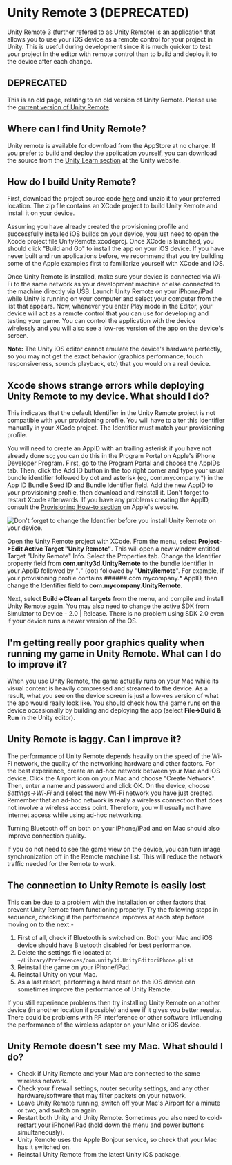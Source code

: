 Unity Remote 3 (DEPRECATED)
===========================

Unity Remote 3 (further refered to as Unity Remote) is an application that allows you to use your iOS device as a remote control for your project in Unity. This is useful during development since it is much quicker to test your project in the editor with remote control than to build and deploy it to the device after each change.

DEPRECATED
----------

This is an old page, relating to an old version of Unity Remote. Please use the [current version of Unity Remote](UnityRemote5).

Where can I find Unity Remote?
------------------------------

Unity remote is available for download from the AppStore at no charge. If you prefer to build and deploy the application yourself, you can download the source from the [Unity Learn section](http://unity3d.com/learn/resources/downloads) at the Unity website.

How do I build Unity Remote?
----------------------------


First, download the project source code [here](http://download.unity3d.com/unity/download/resources/UnityRemoteSource_3_5_x.zip) and unzip it to your preferred location. The zip file contains an XCode project to build Unity Remote and install it on your device. 

Assuming you have already created the provisioning profile and successfully installed iOS builds on your device, you just need to open the Xcode project file UnityRemote.xcodeproj. Once XCode is launched, you should click "Build and Go" to install the app on your iOS device. If you have never built and run applications before, we recommend that you try building some of the Apple examples first to familiarize yourself with XCode and iOS.

Once Unity Remote is installed, make sure your device is connected via Wi-Fi to the same network as your development machine or else connected to the machine directly via USB. Launch Unity Remote on your iPhone/iPad while Unity is running on your computer and select your computer from the list that appears. Now, whenever you enter Play mode in the Editor, your device will act as a remote control that you can use for developing and testing your game. You can control the application with the device wirelessly and you will also see a low-res version of the app on the device's screen.

**Note:** The Unity iOS editor cannot emulate the device's hardware perfectly, so you may not get the exact behavior (graphics performance, touch responsiveness, sounds playback, etc) that you would on a real device.

Xcode shows strange errors while deploying Unity Remote to my device. What should I do?
---------------------------------------------------------------------------------------

This indicates that the default Identifier in the Unity Remote project is not compatible with your provisioning profile. You will have to alter this Identifier manually in your XCode project. The Identifier must match your provisioning profile.

You will need to create an AppID with an trailing asterisk if you have not already done so; you can do this in the Program Portal on Apple's iPhone Developer Program. First, go to the Program Portal and choose the AppIDs tab. Then, click the Add ID button in the top right corner and type your usual bundle identifier followed by dot and asterisk (eg, com.mycompany.*) in the App ID Bundle Seed ID and Bundle Identifier field. Add the new AppID to your provisioning profile, then download and reinstall it. Don't forget to restart Xcode afterwards. If you have any problems creating the AppID, consult the [Provisioning How-to section](http://developer.apple.com/iphone/manage/provisioningprofiles/howto.action) on Apple's website.


![Don't forget to change the Identifier before you install Unity Remote on your device.](../uploads/Main/target_unity_remote_info.png) 

Open the Unity Remote project with XCode. From the menu, select __Project-&gt;Edit Active Target "Unity Remote"__. This will open a new window entitled Target "Unity Remote" Info. Select the Properties tab. Change the Identifier property field from **com.unity3d.UnityRemote** to the bundle identifier in your AppID followed by "**.**" (dot) followed by "**UnityRemote**". For example, if your provisioning profile contains ######.com.mycompany.* AppID, then change the Identifier field to **com.mycompany.UnityRemote**. 

Next, select __Build-&gt;Clean all targets__ from the menu, and compile and install Unity Remote again. You may also need to change the active SDK from Simulator to Device - 2.0 | Release. There is no problem using SDK 2.0 even if your device runs a newer version of the OS.

I'm getting really poor graphics quality when running my game in Unity Remote. What can I do to improve it?
-----------------------------------------------------------------------------------------------------------

When you use Unity Remote, the game actually runs on your Mac while its visual content is heavily compressed and streamed to the device. As a result, what you see on the device screen is just a low-res version of what the app would really look like. You should check how the game runs on the device occasionally by building and deploying the app (select __File-&gt;Build & Run__ in the Unity editor).

Unity Remote is laggy. Can I improve it?
----------------------------------------

The performance of Unity Remote depends heavily on the speed of the Wi-Fi network, the quality of the networking hardware and other factors. For the best experience, create an ad-hoc network between your Mac and iOS device. Click the Airport icon on your Mac and choose "Create Network". Then, enter a name and password and click OK. On the device, choose _Settings-&gt;Wi-Fi_ and select the new Wi-Fi network you have just created. Remember that an ad-hoc network is really a wireless connection that does not involve a wireless access point. Therefore, you will usually not have internet access while using ad-hoc networking.

Turning Bluetooth off on both on your iPhone/iPad and on Mac should also improve connection quality.

If you do not need to see the game view on the device, you can turn image synchronization off in the Remote machine list. This will reduce the network traffic needed for the Remote to work.

The connection to Unity Remote is easily lost
---------------------------------------------

This can be due to a problem with the installation or other factors that prevent Unity Remote from functioning properly. Try the following steps in sequence, checking if the performance improves at each step before moving on to the next:-


1. First of all, check if Bluetooth is switched on. Both your Mac and iOS device should have Bluetooth disabled for best performance.
1. Delete the settings file located at `~/Library/Preferences/com.unity3d.UnityEditoriPhone.plist`
1. Reinstall the game on your iPhone/iPad.
1. Reinstall Unity on your Mac.
1. As a last resort, performing a hard reset on the iOS device can sometimes improve the performance of Unity Remote.

If you still experience problems then try installing Unity Remote on another device (in another location if possible) and see if it gives you better results. There could be problems with RF interference or other software influencing the performance of the wireless adapter on your Mac or iOS device.


Unity Remote doesn't see my Mac. What should I do?
--------------------------------------------------


* Check if Unity Remote and your Mac are connected to the same wireless network.
* Check your firewall settings, router security settings, and any other hardware/software that may filter packets on your network.
* Leave Unity Remote running, switch off your Mac's Airport for a minute or two, and switch on again.
* Restart both Unity and Unity Remote. Sometimes you also need to cold-restart your iPhone/iPad (hold down the menu and power buttons simultaneously).
* Unity Remote uses the Apple Bonjour service, so check that your Mac has it switched on.
* Reinstall Unity Remote from the latest Unity iOS package.
